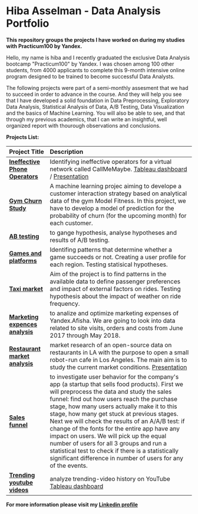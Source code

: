 # Hiba Asselman - Data Analysis Portfolio

**This repository groups the projects I have worked on during my studies with Practicum100 by Yandex.**

Hello, my name is hiba and I recently graduated the exclusive Data Analysis bootcamp "Practicum100" by Yandex. I was chosen among 100 other students, from 4000 applicants to complete this 9-month intensive online program designed to be trained to become successful Data Analysts. <br>

The following projects were part of a semi-monthly assesment that we had to succeed in order to advance in the course. And they will help you see that I have developed a solid foundation in Data Preprocessing, Exploratory Data Analysis, Statistical Analysis of Data, A/B Testing, Data Visualization and the basics of Machine Learning. You will also be able to see, and that through my previous academics, that I can write an insightful, well organized report with thourough observations and conclusions. <br>


**Projects List:**  


| Project Title              | Description                 | 
| :-------------------- | :--------------------- |
| **[Ineffective Phone Operators](/Ineffective-Operators-Study)**| Identifying ineffective operators for a virtual network called CallMeMaybe. [Tableau dashboard](https://public.tableau.com/app/profile/hiba.asselman/viz/CallMeMaybeDashboard-Practicum100/CallMeMaybe-Dashboard) / [Presentation](https://onedrive.live.com/view.aspx?resid=38DE65FEA6C833DE!1267&ithint=file%2cpptx&authkey=!AEGFHq1uUskevY4) |
| **[Gym Churn Study](/Gym-Churn-Study)** | A machine learning projec aiming to develope a customer interaction strategy based on analytical data of the gym Model Fitness. In this project, we have to develop a model of prediction for the probability of churn (for the upcoming month) for each customer.|
| **[AB testing](/ab_testing)** | to gange hypothesis, analyse hypotheses and results of A/B testing. |
| **[Games and platforms](/games_and_platforms)** | Identifing patterns that determine whether a game succeeds or not. Creating a user profile for each region. Testing statisical hypotheses. |
| **[Taxi market](/taxi_market)** | Aim of the project is to find patterns in the available data to define passenger preferences and impact of external factors on rides. Testing hypothesis about the impact of weather on ride frequency. |
| **[Marketing expences analysis](/marketing_expences_analysis)**| to analize and optimize marketing expenses of Yandex.Afisha. We are going to look into data related to site visits, orders and costs from June 2017 through May 2018.  |
| **[Restaurant market analysis](/restaurant_market_analysis)** | market research of an open-source data on restaurants in LA with the purpose to open a small robot-run cafe in Los Angeles. The main aim is to study the current market conditions. [Presentation](https://drive.google.com/file/d/1Ulw0mKqpzOBxSDh_Z-f5F6g8lvZY46VS/view?usp=sharing "Presentation")|
| **[Sales funnel](/sales_funnel)** |to investigate user behavior for the company's app (a startup that sells food products). First we will preprocess the data and study the sales funnel: find out how users reach the purchase stage, how many users actually make it to this stage, how many get stuck at previous stages. Next we will check the results of an A/A/B test: if change of the fonts for the entire app have any impact on users. We will pick up the equal number of users for all 3 groups and run a statistical test to check if there is a statistically significant difference in number of users for any of the events. |
|**[Trending youtube videos](/trending_youtube_videos)** | analyze trending-video history on YouTube [Tableau dashboard](https://public.tableau.com/profile/nulf#!/vizhome/Practicum_10/ProjectDashboard?publish=yes "Tableau viz") | 




**For more information please visit my [Linkedin profile](https://www.linkedin.com/h-asselman2)**
